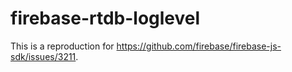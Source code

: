 # firebase-rtdb-loglevel

This is a reproduction for https://github.com/firebase/firebase-js-sdk/issues/3211.
